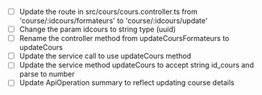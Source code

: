 - [ ] Update the route in src/cours/cours.controller.ts from 'course/:idcours/formateurs' to 'course/:idcours/update'
- [ ] Change the param idcours to string type (uuid)
- [ ] Rename the controller method from updateCoursFormateurs to updateCours
- [ ] Update the service call to use updateCours method
- [ ] Update the service method updateCours to accept string id_cours and parse to number
- [ ] Update ApiOperation summary to reflect updating course details
